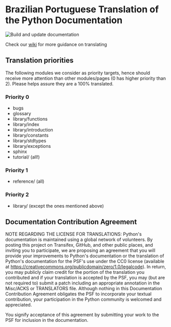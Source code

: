 # Brazilian Portuguese Translation of the Python Documentation

![Build and update documentation](https://github.com/python/python-docs-pt-br/workflows/Build%20and%20update%20documentation/badge.svg)

Check our [wiki](https://github.com/python/python-docs-pt-br/wiki) for more guidance on translating

## Translation priorities

The following modules we consider as priority targets, hence should
receive more attention than other modules/pages (0 has higher priority
than 2). Please helps assure they are a 100% translated.

### Priority 0
 - bugs
 - glossary
 - library/functions
 - library/index
 - library/introduction
 - library/constants
 - library/stdtypes
 - library/exceptions
 - sphinx
 - tutorial/ (all!)

### Priority 1
 - reference/ (all)

### Priority 2
 - library/ (except the ones mentioned above)

## Documentation Contribution Agreement

NOTE REGARDING THE LICENSE FOR TRANSLATIONS: Python's documentation is
maintained using a global network of volunteers. By posting this
project on Transifex, GitHub, and other public places, and inviting
you to participate, we are proposing an agreement that you will
provide your improvements to Python's documentation or the translation
of Python's documentation for the PSF's use under the CC0 license
(available at
https://creativecommons.org/publicdomain/zero/1.0/legalcode). In
return, you may publicly claim credit for the portion of the
translation you contributed and if your translation is accepted by the
PSF, you may (but are not required to) submit a patch including an
appropriate annotation in the Misc/ACKS or TRANSLATORS file. Although
nothing in this Documentation Contribution Agreement obligates the PSF
to incorporate your textual contribution, your participation in the
Python community is welcomed and appreciated.

You signify acceptance of this agreement by submitting your work to
the PSF for inclusion in the documentation.

